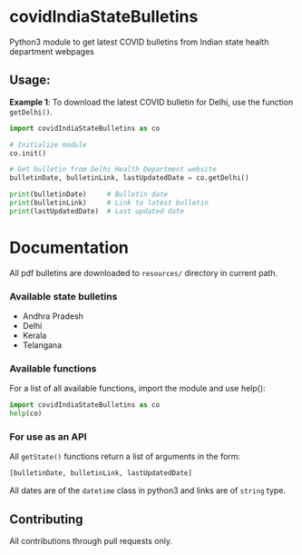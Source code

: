 # covidIndiaStateBulletins
Python3 module to get latest COVID bulletins from Indian state health department webpages

## Usage:
**Example 1**: To download the latest COVID bulletin for Delhi, use
 the function `getDelhi()`.
```python
import covidIndiaStateBulletins as co

# Initialize module 
co.init()

# Get bulletin from Delhi Health Department website
bulletinDate, bulletinLink, lastUpdatedDate = co.getDelhi()

print(bulletinDate)     # Bulletin date
print(bulletinLink)     # Link to latest bulletin
print(lastUpdatedDate)  # Last updated date 
```

# Documentation
All pdf bulletins are downloaded to `resources/` directory in current path.  

### Available state bulletins
* Andhra Pradesh
* Delhi
* Kerala
* Telangana

### Available functions
For a list of all available functions, import the module and use help():   
```python
import covidIndiaStateBulletins as co
help(co)
```
### For use as an API
All `getState()` functions return a list of arguments in the form:
```python
[bulletinDate, bulletinLink, lastUpdatedDate]
```
All dates are of the `datetime` class in python3 and links are of `string` type.

## Contributing
All contributions through pull requests only.
